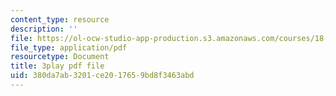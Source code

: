 ```yaml
---
content_type: resource
description: ''
file: https://ol-ocw-studio-app-production.s3.amazonaws.com/courses/18-01sc-single-variable-calculus-fall-2010/380da7ab3201ce2017659bd8f3463abd_ryLdyDrBfvI.pdf
file_type: application/pdf
resourcetype: Document
title: 3play pdf file
uid: 380da7ab-3201-ce20-1765-9bd8f3463abd
---
```

